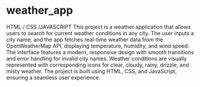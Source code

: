 # weather_app
HTML / CSS /JAVASCRIPT
This project is a weather application that allows users to search for current weather conditions in any city. The user inputs a city name, and the app fetches real-time weather data from the OpenWeatherMap API, displaying temperature, humidity, and wind speed. The interface features a modern, responsive design with smooth transitions and error handling for invalid city names. Weather conditions are visually represented with corresponding icons for clear, cloudy, rainy, drizzle, and misty weather. The project is built using HTML, CSS, and JavaScript, ensuring a seamless user experience.
